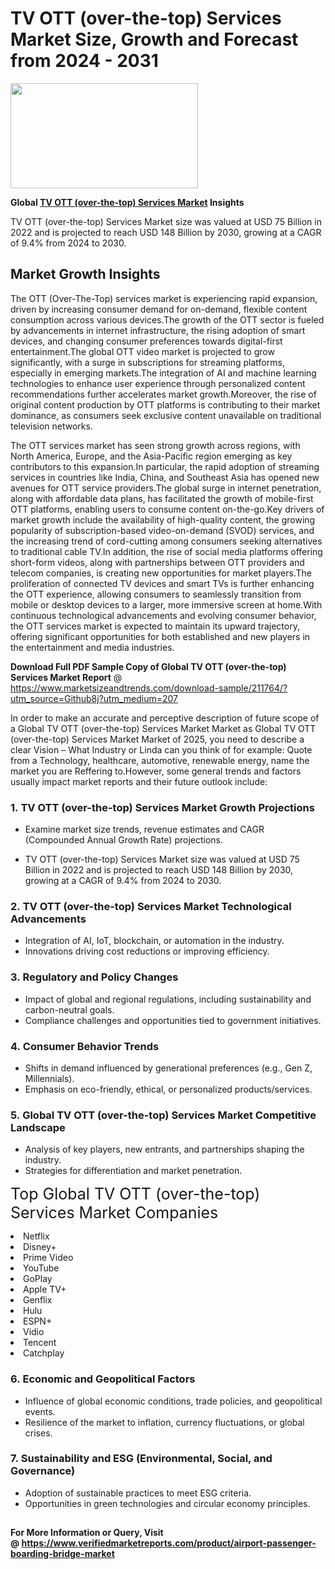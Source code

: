 <H1>TV OTT (over-the-top) Services Market Size, Growth and Forecast from 2024 - 2031</H1><img class="aligncenter size-medium wp-image-584254" src="https://thirdeyenews.in/wp-content/uploads/2024/09/Global-Market-Research-300x168.jpeg" alt="" width="300" height="168" /><p><strong>Global&nbsp;<a href="https://www.marketsizeandtrends.com/download-sample/211764/?utm_source=Github8j?utm_medium=207">TV OTT (over-the-top) Services Market</a> Insights</strong></p><p>TV OTT (over-the-top) Services Market size was valued at USD 75 Billion in 2022 and is projected to reach USD 148 Billion by 2030, growing at a CAGR of 9.4% from 2024 to 2030.</p><p><h2>Market Growth Insights</h2> <p>The OTT (Over-The-Top) services market is experiencing rapid expansion, driven by increasing consumer demand for on-demand, flexible content consumption across various devices.The growth of the OTT sector is fueled by advancements in internet infrastructure, the rising adoption of smart devices, and changing consumer preferences towards digital-first entertainment.The global OTT video market is projected to grow significantly, with a surge in subscriptions for streaming platforms, especially in emerging markets.The integration of AI and machine learning technologies to enhance user experience through personalized content recommendations further accelerates market growth.Moreover, the rise of original content production by OTT platforms is contributing to their market dominance, as consumers seek exclusive content unavailable on traditional television networks.</p> <p>The OTT services market has seen strong growth across regions, with North America, Europe, and the Asia-Pacific region emerging as key contributors to this expansion.In particular, the rapid adoption of streaming services in countries like India, China, and Southeast Asia has opened new avenues for OTT service providers.The global surge in internet penetration, along with affordable data plans, has facilitated the growth of mobile-first OTT platforms, enabling users to consume content on-the-go.Key drivers of market growth include the availability of high-quality content, the growing popularity of subscription-based video-on-demand (SVOD) services, and the increasing trend of cord-cutting among consumers seeking alternatives to traditional cable TV.In addition, the rise of social media platforms offering short-form videos, along with partnerships between OTT providers and telecom companies, is creating new opportunities for market players.The proliferation of connected TV devices and smart TVs is further enhancing the OTT experience, allowing consumers to seamlessly transition from mobile or desktop devices to a larger, more immersive screen at home.With continuous technological advancements and evolving consumer behavior, the OTT services market is expected to maintain its upward trajectory, offering significant opportunities for both established and new players in the entertainment and media industries.<p><span class=""><strong>Download Full PDF Sample Copy of Global TV OTT (over-the-top) Services Market Report</strong> @ <a href="https://www.marketsizeandtrends.com/download-sample/211764/?utm_source=Github8j?utm_medium=207" target="_blank">https://www.marketsizeandtrends.com/download-sample/211764/?utm_source=Github8j?utm_medium=207</a></span></p><p>In order to make an accurate and perceptive description of future scope of a Global&nbsp;TV OTT (over-the-top) Services Market Market as Global&nbsp;TV OTT (over-the-top) Services Market Market of 2025, you need to describe a clear Vision &ndash; What Industry or Linda can you think of for example: Quote from a Technology, healthcare, automotive, renewable energy, name the market you are Reffering to.However, some general trends and factors usually impact market reports and their future outlook include:</p><h3>1.&nbsp;<strong>TV OTT (over-the-top) Services Market Growth Projections</strong></h3><ul><li>Examine market size trends, revenue estimates and CAGR (Compounded Annual Growth Rate) projections.</li><li><p>TV OTT (over-the-top) Services Market size was valued at USD 75 Billion in 2022 and is projected to reach USD 148 Billion by 2030, growing at a CAGR of 9.4% from 2024 to 2030.</p></li></ul><h3>2.&nbsp;<strong>TV OTT (over-the-top) Services Market Technological Advancements</strong></h3><ul><li>Integration of AI, IoT, blockchain, or automation in the industry.</li><li>Innovations driving cost reductions or improving efficiency.</li></ul><h3>3.&nbsp;<strong>Regulatory and Policy Changes</strong></h3><ul><li>Impact of global and regional regulations, including sustainability and carbon-neutral goals.</li><li>Compliance challenges and opportunities tied to government initiatives.</li></ul><h3>4.&nbsp;<strong>Consumer Behavior Trends</strong></h3><ul><li>Shifts in demand influenced by generational preferences (e.g., Gen Z, Millennials).</li><li>Emphasis on eco-friendly, ethical, or personalized products/services.</li></ul><h3>5.&nbsp;<strong>Global TV OTT (over-the-top) Services Market Competitive Landscape</strong></h3><ul><li>Analysis of key players, new entrants, and partnerships shaping the industry.</li><li>Strategies for differentiation and market penetration.</li></ul><p data-pm-slice="1 1 []"><span style="color: inherit; font-family: inherit; font-size: 25px;">Top Global TV OTT (over-the-top) Services Market Companies</span></p><div class="" data-test-id=""><p><li>Netflix</li><li> Disney+</li><li> Prime Video</li><li> YouTube</li><li> GoPlay</li><li> Apple TV+</li><li> Genflix</li><li> Hulu</li><li> ESPN+</li><li> Vidio</li><li> Tencent</li><li> Catchplay</li></p></div><h3>6.&nbsp;<strong>Economic and Geopolitical Factors</strong></h3><ul><li>Influence of global economic conditions, trade policies, and geopolitical events.</li><li>Resilience of the market to inflation, currency fluctuations, or global crises.</li></ul><h3>7.&nbsp;<strong>Sustainability and ESG (Environmental, Social, and Governance)</strong></h3><ul><li>Adoption of sustainable practices to meet ESG criteria.</li><li>Opportunities in green technologies and circular economy principles.</li></ul><h2><strong style="font-size: 14px;">For More Information or Query, Visit @&nbsp;</strong><a style="background-color: #ffffff; font-size: 14px;" href="https://www.marketsizeandtrends.com/report/tv-ott-over-the-top-services-market/" target="_blank">https://www.verifiedmarketreports.com/product/airport-passenger-boarding-bridge-market</a></h2>